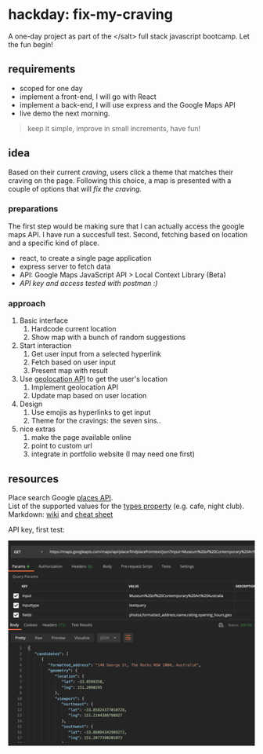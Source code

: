 # hackday: fix-my-craving

A one-day project as part of the &lt;/salt> full stack javascript bootcamp. Let the fun begin!

## requirements

- scoped for one day
- implement a front-end, I will go with React
- implement a back-end, I will use express and the Google Maps API
- live demo the next morning.

> keep it simple, improve in small increments, have fun!

## idea

Based on their current _craving_, users click a theme that matches their craving on the page. Following this choice, a map is presented with a couple of options that will _fix the craving._

### preparations

The first step would be making sure that I can actually access the google maps API. I have run a succesfull test. Second, fetching based on location and a specific kind of place.

- react, to create a single page application
- express server to fetch data
- API: Google Maps JavaScript API > Local Context Library (Beta)
- _API key and access tested with postman :)_

### approach

1. Basic interface
   1. Hardcode current location
   2. Show map with a bunch of random suggestions
2. Start interaction
   1. Get user input from a selected hyperlink
   2. Fetch based on user input
   3. Present map with result
3. Use [geolocation API](https://developer.mozilla.org/en-US/docs/Web/API/Geolocation_API) to get the user's location
   1. Implement geolocation API
   2. Update map based on user location
4. Design
   1. Use emojis as hyperlinks to get input
   2. Theme for the cravings: the seven sins..
5. nice extras
   1. make the page available online
   2. point to custom url
   3. integrate in portfolio website (I may need one first)

## resources

Place search Google [places API](https://developers.google.com/places/web-service/search).  
List of the supported values for the [types property](https://developers.google.com/places/supported_types) (e.g. cafe, night club).  
Markdown: [wiki](https://en.wikipedia.org/wiki/Markdown) and [cheat sheet](https://www.markdownguide.org/cheat-sheet/)

API key, first test:

![api-test](assets/api-test-succes.png)
